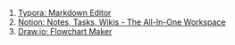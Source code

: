 1. [Typora: Markdown Editor](https://typora.io/)  
2. [Notion: Notes, Tasks, Wikis - The All-In-One Workspace](https://www.notion.so/)  
3. [Draw.io: Flowchart Maker](https://app.diagrams.net/)
